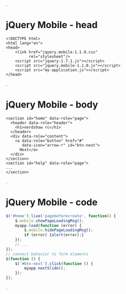 .<div class="slide">

# jQuery Mobile - head

```
<!DOCTYPE html>
<html lang="en">
<head>
    <link href="jquery.mobile-1.1.0.css"
          rel="stylesheet"/>
    <script src="jquery-1.7.1.js"></script>
    <script src="jquery.mobile-1.1.0.js"></script>
    <script src="my-application.js"></script>
</head>
```

.</div><div class="slide">

# jQuery Mobile - body

```
<section id="home" data-role="page">
  <header data-role="header">
    <h1>nerdshow rc</h1>
  </header>
  <div data-role="content">
    <a data-role="button" href="#"
       data-icon="arrow-r" id="btn-next">
      Next</a>
  </div>
</section>
<section id="help" data-role="page">
...
</section>
```

.</div><div class="slide">

# jQuery Mobile - code

``` javascript
$('#home').live('pagebeforecreate', function() {
    $.mobile.showPageLoadingMsg();
    myapp.load(function (error) {
        $.mobile.hidePageLoadingMsg();
        if (error) {alert(error);}
    });
    // ...
});
// connect behavior to form elements
$(function () {
    $('#btn-next').click(function () {
        myapp.nextSlide();
    });
});
```

.</div>
